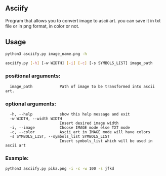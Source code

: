 ## Asciify
Program that allows you to convert image to ascii art.
you can save it in txt file or in png format, in color or not.

## Usage
```bash
python3 asciify.py image_name.png -h
```
```bash
asciify.py [-h] [-w WIDTH] [-i] [-c] [-s SYMBOLS_LIST] image_path
```
### positional arguments:
```
  image_path            Path of image to be transformed into ascii art.
```

### optional arguments:
```
  -h, --help            show this help message and exit
  -w WIDTH, --width WIDTH
                        Insert desired image width
  -i, --image           Choose IMAGE mode else TXT mode
  -c, --color           Ascii art in IMAGE mode will have colors
  -s SYMBOLS_LIST, --symbols_list SYMBOLS_LIST
                        Insert symbols_list which will be used in ascii art
```

### Example:
```bash
python3 asciify.py pika.png -i -c -w 100 -s jfkd
```